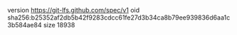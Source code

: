 version https://git-lfs.github.com/spec/v1
oid sha256:b25352af2db5b42f9283cdcc61fe27d3b34ca8b79ee939836d6aa1c3b584ae84
size 18938
